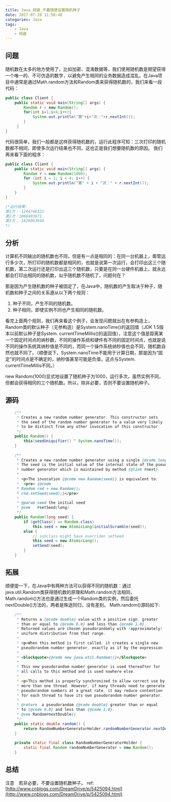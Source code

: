 ```yaml
---
title: Java_规避_不要随便设置随机种子
date: 2017-07-28 11:58:48
categories: Java
tags:
    - Java
    - 规避
---
```


## 问题
随机数在太多的地方使用了，比如加密、混淆数据等，我们使用随机数是期望获得一个唯一的、不可仿造的数字，以避免产生相同的业务数据造成混乱。在Java项目中通常是通过Math.random方法和Random类来获得随机数的，我们来看一段代码：
```java
public class Client {
    public static void main(String[] args) {
        Random r = new Random();
        for(int i=1;i<4;i++){
            System.out.println("第"+i+"次："+r.nextInt());
        }  
     }  
}
```
代码很简单，我们一般都是这样获得随机数的，运行此程序可知：三次打印的随机数都不相同，即使多次运行结果也不同，这也正是我们想要随机数的原因。
我们再来看下面的程序：
```java
public class Client {
    public static void main(String[] args) {
        Random r = new Random(1000);
        for (int i = 1; i < 4; i++) {
            System.out.println("第" + i + "次：" + r.nextInt());
        }
    }
}

/*运行结果:
第1次：-1244746321
第2次：1060493871
第3次：-1826063944
*/
```

## 分析
计算机不同输出的随机数也不同，但是有一点是相同的：在同一台机器上，甭管运行多少次，所打印的随机数都是相同的，也就是说第一次运行，会打印出这三个随机数，第二次运行还是打印出这三个随机数，只要是在同一台硬件机器上，就永远都会打印出相同的随机数，似乎随机数不随机了，问题何在？

那是因为产生随机数的种子被固定了，在Java中，随机数的产生取决于种子，随机数和种子之间的关系遵从以下两个规则：
1. 种子不同，产生不同的随机数。
2. 种子相同，即使实例不同也产生相同的随机数。

看完上面两个规则，我们再来看这个例子，会发现问题就出在有参构造上，Random类的默认种子（无参构造）是System.nanoTime()的返回值（JDK 1.5版本以前默认种子是System. currentTimeMillis()的返回值），注意这个值是距离某一个固定时间点的纳秒数，不同的操作系统和硬件有不同的固定时间点，也就是说不同的操作系统其纳秒值是不同的，而同一个操作系统纳秒值也会不同，随机数自然也就不同了。（顺便说下，System.nanoTime不能用于计算日期，那是因为“固定”的时间点是不确定的，纳秒值甚至可能是负值，这点与System. currentTimeMillis不同。）

new Random(1000)显式地设置了随机种子为1000，运行多次，虽然实例不同，但都会获得相同的三个随机数。所以，除非必要，否则不要设置随机种子。

## 源码
```java
    /**
     * Creates a new random number generator. This constructor sets
     * the seed of the random number generator to a value very likely
     * to be distinct from any other invocation of this constructor.
     */
    public Random() {
        this(seedUniquifier() ^ System.nanoTime());
    }
    
    /**
     * Creates a new random number generator using a single {@code long} seed.
     * The seed is the initial value of the internal state of the pseudorandom
     * number generator which is maintained by method {@link #next}.
     *
     * <p>The invocation {@code new Random(seed)} is equivalent to:
     *  <pre> {@code
     * Random rnd = new Random();
     * rnd.setSeed(seed);}</pre>
     *
     * @param seed the initial seed
     * @see   #setSeed(long)
     */
    public Random(long seed) {
        if (getClass() == Random.class)
            this.seed = new AtomicLong(initialScramble(seed));
        else {
            // subclass might have overriden setSeed
            this.seed = new AtomicLong();
            setSeed(seed);
        }
    }
```

## 拓展
顺便提一下，在Java中有两种方法可以获得不同的随机数：通过java.util.Random类获得随机数的原理和Math.random方法相同，Math.random()方法也是通过生成一个Random类的实例，然后委托nextDouble()方法的，两者是殊途同归，没有差别。
Math.random()源码如下:
```java
    /**
     * Returns a {@code double} value with a positive sign, greater
     * than or equal to {@code 0.0} and less than {@code 1.0}.
     * Returned values are chosen pseudorandomly with (approximately)
     * uniform distribution from that range.
     *
     * <p>When this method is first called, it creates a single new
     * pseudorandom-number generator, exactly as if by the expression
     *
     * <blockquote>{@code new java.util.Random()}</blockquote>
     *
     * This new pseudorandom-number generator is used thereafter for
     * all calls to this method and is used nowhere else.
     *
     * <p>This method is properly synchronized to allow correct use by
     * more than one thread. However, if many threads need to generate
     * pseudorandom numbers at a great rate, it may reduce contention
     * for each thread to have its own pseudorandom-number generator.
     *
     * @return  a pseudorandom {@code double} greater than or equal
     * to {@code 0.0} and less than {@code 1.0}.
     * @see Random#nextDouble()
     */
    public static double random() {
        return RandomNumberGeneratorHolder.randomNumberGenerator.nextDouble();
    }
    
    private static final class RandomNumberGeneratorHolder {
        static final Random randomNumberGenerator = new Random();
    }
```

## 总结
注意　若非必要，不要设置随机数种子。
ref: 
[http://www.cnblogs.com/DreamDrive/p/5425094.html](http://www.cnblogs.com/DreamDrive/p/5425094.html)
